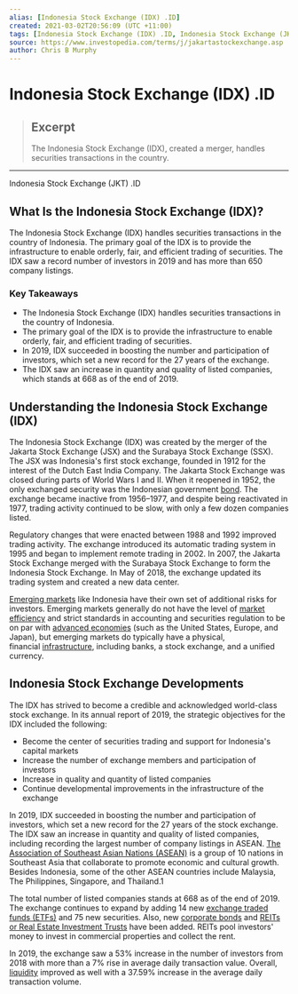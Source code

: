 ```yaml
---
alias: [Indonesia Stock Exchange (IDX) .ID]
created: 2021-03-02T20:56:09 (UTC +11:00)
tags: [Indonesia Stock Exchange (IDX) .ID, Indonesia Stock Exchange (JKT) .ID]
source: https://www.investopedia.com/terms/j/jakartastockexchange.asp
author: Chris B Murphy
---
```


# Indonesia Stock Exchange (IDX) .ID

> ## Excerpt
> The Indonesia Stock Exchange (IDX), created a merger, handles securities transactions in the country.

---

Indonesia Stock Exchange (JKT) .ID
## What Is the Indonesia Stock Exchange (IDX)?

The Indonesia Stock Exchange (IDX) handles securities transactions in the country of Indonesia. The primary goal of the IDX is to provide the infrastructure to enable orderly, fair, and efficient trading of securities. The IDX saw a record number of investors in 2019 and has more than 650 company listings.

### Key Takeaways

-   The Indonesia Stock Exchange (IDX) handles securities transactions in the country of Indonesia. 
-   The primary goal of the IDX is to provide the infrastructure to enable orderly, fair, and efficient trading of securities.
-   In 2019, IDX succeeded in boosting the number and participation of investors, which set a new record for the 27 years of the exchange.
-   The IDX saw an increase in quantity and quality of listed companies, which stands at 668 as of the end of 2019.

## Understanding the Indonesia Stock Exchange (IDX)

The Indonesia Stock Exchange (IDX) was created by the merger of the Jakarta Stock Exchange (JSX) and the Surabaya Stock Exchange (SSX). The JSX was Indonesia's first stock exchange, founded in 1912 for the interest of the Dutch East India Company. The Jakarta Stock Exchange was closed during parts of World Wars I and II. When it reopened in 1952, the only exchanged security was the Indonesian government [bond](https://www.investopedia.com/terms/b/bond.asp). The exchange became inactive from 1956–1977, and despite being reactivated in 1977, trading activity continued to be slow, with only a few dozen companies listed.

Regulatory changes that were enacted between 1988 and 1992 improved trading activity. The exchange introduced its automatic trading system in 1995 and began to implement remote trading in 2002. In 2007, the Jakarta Stock Exchange merged with the Surabaya Stock Exchange to form the Indonesia Stock Exchange. In May of 2018, the exchange updated its trading system and created a new data center.

[Emerging markets](https://www.investopedia.com/terms/e/emergingmarketeconomy.asp) like Indonesia have their own set of additional risks for investors. Emerging markets generally do not have the level of [market efficiency](https://www.investopedia.com/terms/m/marketefficiency.asp) and strict standards in accounting and securities regulation to be on par with [advanced economies](https://www.investopedia.com/terms/a/advanced-economies.asp) (such as the United States, Europe, and Japan), but emerging markets do typically have a physical, financial [infrastructure](https://www.investopedia.com/terms/i/infrastructure.asp), including banks, a stock exchange, and a unified currency.

## Indonesia Stock Exchange Developments

The IDX has strived to become a credible and acknowledged world-class stock exchange. In its annual report of 2019, the strategic objectives for the IDX included the following:

-   Become the center of securities trading and support for Indonesia's capital markets
-   Increase the number of exchange members and participation of investors
-   Increase in quality and quantity of listed companies
-   Continue developmental improvements in the infrastructure of the exchange

In 2019, IDX succeeded in boosting the number and participation of investors, which set a new record for the 27 years of the stock exchange. The IDX saw an increase in quantity and quality of listed companies, including recording the largest number of company listings in ASEAN. [The Association of Southeast Asian Nations (ASEAN)](https://www.investopedia.com/terms/a/asean.asp) is a group of 10 nations in Southeast Asia that collaborate to promote economic and cultural growth. Besides Indonesia, some of the other ASEAN countries include Malaysia, The Philippines, Singapore, and Thailand.1

The total number of listed companies stands at 668 as of the end of 2019. The exchange continues to expand by adding 14 new [exchange traded funds (ETFs)](https://www.investopedia.com/terms/e/etf.asp) and 75 new securities. Also, new [corporate bonds](https://www.investopedia.com/terms/c/corporatebond.asp) and [REITs or Real Estate Investment Trusts](https://www.investopedia.com/terms/r/reit.asp) have been added. REITs pool investors' money to invest in commercial properties and collect the rent.

In 2019, the exchange saw a 53% increase in the number of investors from 2018 with more than a 7% rise in average daily transaction value. Overall, [liquidity](https://www.investopedia.com/terms/l/liquidity.asp) improved as well with a 37.59% increase in the average daily transaction volume.
